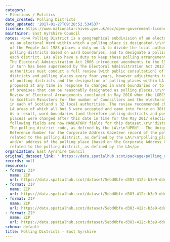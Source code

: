 ```yaml
---
category:
- Elections / Politics
date_created: Polling Districts
date_updated: '2017-01-27T09:28:52.534537'
license: https://www.nationalarchives.gov.uk/doc/open-government-licence/version/3/
maintainer: East Ayrshire Council
notes: <p>A Polling District is a geographical subdivision of an electoral area such
  as an electoral Ward within which a polling place is designated.\r\n\r\nThe Representation
  of the People Act 1983 places a duty on LA to divide the local authority area into
  polling districts based on ward boundaries, and to designate a polling place for
  each district. LAs also have a duty to keep these polling arrangements under review.
  The Electoral Administration Act 2006 introduced amendments to the 1983 Act (which
  in turn has been superseded by The Electoral Administration Act 2013). Now local
  authorities must conduct a full review (with public consultation) of its polling
  districts and polling places every four years, however adjustments to the boundaries
  of polling districts and the designation of polling places within LA wards can be
  proposed at any time in response to changes in ward boundaries or to the availability
  of premises that can be reasonably designated as polling places.\r\n\r\nThe Fifth
  Review of Electoral Arrangements concluded in May 2016 when the LGBCS made recommendations
  to Scottish Ministers for the number of Councillors and the electoral ward boundaries
  in each of Scotland's 32 local authorities. The review recommended changes in 30
  LA areas of which all but 5 were accepted and came into force on 30th Sept 2016.
  As a result, ward boundaries (and therefore polling districts and possibly polling
  places) were changed after this date in time for the May 2017 elections.\r\n\r\nThe
  following fields are now MANDATORY fields for this dataset.\r\n"district_code" -
  The polling district code, as defined by the LA\r\n"UPRN" - The Unique Property
  Reference Number for the Corporate Address Gazeteer record of the polling place
  related to the polling district, as defined by the LA\r\n"polling_place" - The name
  and/or address of the polling place (based on the Corporate Address Gazeteer record)
  related to the polling district, as defined by the LA</p>
organization: East Ayrshire Council
original_dataset_link: ' https://data.spatialhub.scot/package/polling_districts-ea'
records: null
resources:
- format: ZIP
  name: ZIP
  url: https://data.spatialhub.scot/dataset/5ebd0bfe-d383-412c-b3e9-ddecac27fc99/resource/5e499c19-8ce3-4a2a-ab19-9d0f26392201/download/eapoll3.zip
- format: ZIP
  name: ZIP
  url: https://data.spatialhub.scot/dataset/5ebd0bfe-d383-412c-b3e9-ddecac27fc99/resource/ececfea0-a0f2-4f81-8ef1-da65a64987d2/download/eapoll3.zip
- format: ZIP
  name: ZIP
  url: https://data.spatialhub.scot/dataset/5ebd0bfe-d383-412c-b3e9-ddecac27fc99/resource/4ff95358-4a80-4408-a1c0-6475fd4db9c8/download/eapoll3.zip
- format: ZIP
  name: ZIP
  url: https://data.spatialhub.scot/dataset/5ebd0bfe-d383-412c-b3e9-ddecac27fc99/resource/fc0b35b3-d038-4d00-b2e1-6c38d492bd7c/download/eapoll3.zip
schema: default
title: Polling Districts - East Ayrshire
---
```

